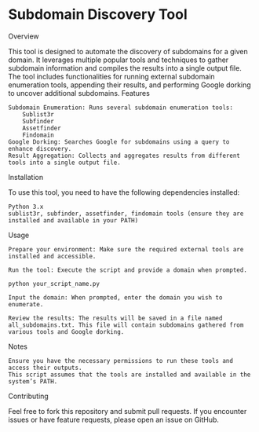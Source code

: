 # Subdomain Discovery Tool
Overview

This tool is designed to automate the discovery of subdomains for a given domain. It leverages multiple popular tools and techniques to gather subdomain information and compiles the results into a single output file. The tool includes functionalities for running external subdomain enumeration tools, appending their results, and performing Google dorking to uncover additional subdomains.
Features

    Subdomain Enumeration: Runs several subdomain enumeration tools:
        Sublist3r
        Subfinder
        Assetfinder
        Findomain
    Google Dorking: Searches Google for subdomains using a query to enhance discovery.
    Result Aggregation: Collects and aggregates results from different tools into a single output file.

Installation

To use this tool, you need to have the following dependencies installed:

    Python 3.x
    sublist3r, subfinder, assetfinder, findomain tools (ensure they are installed and available in your PATH)


Usage

    Prepare your environment: Make sure the required external tools are installed and accessible.

    Run the tool: Execute the script and provide a domain when prompted.
    
    python your_script_name.py
    
    Input the domain: When prompted, enter the domain you wish to enumerate.

    Review the results: The results will be saved in a file named all_subdomains.txt. This file will contain subdomains gathered from various tools and Google dorking.

Notes

    Ensure you have the necessary permissions to run these tools and access their outputs.
    This script assumes that the tools are installed and available in the system’s PATH.

Contributing

Feel free to fork this repository and submit pull requests. If you encounter issues or have feature requests, please open an issue on GitHub.

